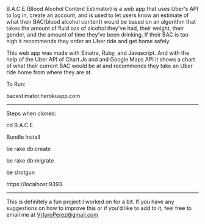 B.A.C.E.(Blood Alcohol Content Estimator) is a web app that uses Uber's API to log in, create an account, and is used to let users know an estimate of what their BAC(blood alcohol content) would be based on an algorithm that takes the amount of fluid ozs of alcohol they've had, their weight, their gender, and the amount of time they've been drinking. If their BAC is too high it recommends they order an Uber ride and get home safely.

This web app was made with Sinatra, Ruby, and Javascript. And with the help of the Uber API of Chart.Js and and Google Maps API it shows a chart of what their current BAC would be at and recommends they take an Uber ride home from where they are at.

To Run:

bacestimator.herokuapp.com


-----
Steps when cloned:

cd B.A.C.E.

Bundle Install

be rake db:create

be rake db:migrate

be shotgun

https://localhost:9393

--------------
This is definitely a fun project I worked on for a bit. If you have any suggestions on how to improve this or if you'd like to add to it, feel free to email me at VrturoPerez@gmail.com

<!--
PSEUDOCODE-------------------
BAC calculator 1 drink = 1.5oz shot of 80 proof liquor 40% 1 drink = 12oz (5% beer) 1 drink = 5oz wine(12%)

subtract .015% for every hour can vary based on amount of food in your stomach

asks for weight asks for gender asks for time you started drinking how many drinks you have had

Solution 1 ---------------- male = weight/2.2 * .58 drinks/weight - time

female = weight/2.2 * .? drinks/weight - time

Solution 2 ----------- male alcohol distribution ratio = .73 female alcohol distribution ratio = .9

bac = (liquid_oz_alcohol x 5.14/@weight x alcohol_distribution_ratio) – .015 x @hours_since_first_drink

User can sign up User can have a user_name User will have a password User will have a gender
=======
BAC calculator
1 drink = 1.5oz shot of 80 proof liquor 40%
1 drink = 12oz (5% beer)
1 drink = 5oz wine(12%)

subtract .015% for every hour
can vary based on amount of food in your stomach

asks for weight
asks for gender
asks for time you started drinking
how many drinks you have had

Solution 1 ----------------
male = weight/2.2 * .58
56.68
drinks/weight - time

female = weight/2.2 * .?
drinks/weight - time

Solution 2 -----------
male alcohol distribution ratio = .73
female alcohol distribution ratio = .9

bac = (liquid_oz_alcohol x 5.14/@weight x alcohol_distribution_ratio) – .015 x @hours_since_first_drink

User can sign up  x
User can have a user_name   x
User will have a password    x
User will have a gender


User can log in and log out  x

https://github.com/hannah/drinkdex/blob/master/lib/person_class.rb

https://github.com/andrem8/Blood-Alcohol-App/blob/master/app.rb
 -->
